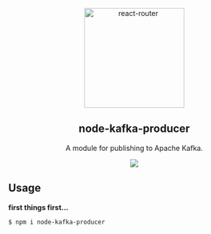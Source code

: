<p align="center">
  <a href="https://kafka.apache.org/">
    <img alt="react-router" src="../../.github/assets/kafka-sketch-logo.png" width="200">
  </a>
</p>

<h2 align="center">
  node-kafka-producer
</h2>

<p align="center">
  A module for publishing to Apache Kafka.
</p>

<p align="center">
  <a href="https://github.com/xojs/xo"><img src="https://img.shields.io/badge/code_style-XO-5ed9c7.svg"></a>
</p>

## Usage

<b>first things first...</b>

```shell
$ npm i node-kafka-producer
```

